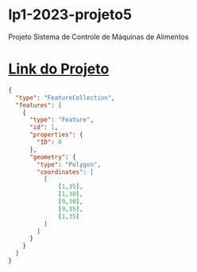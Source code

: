 # lp1-2023-projeto5
Projeto Sistema de Controle de Máquinas de Alimentos
# [Link do Projeto](https://docs.google.com/document/d/1HNgsj6d2ofMJocTMxAGiWbGbcBiL7pEV1Su-kRpeT3k/edit#heading=h.gjdgxs)
```geojson
{
  "type": "FeatureCollection",
  "features": [
    {
      "type": "Feature",
      "id": 1,
      "properties": {
        "ID": 0
      },
      "geometry": {
        "type": "Polygon",
        "coordinates": [
          [
              [1,35],
              [1,30],
              [9,30],
              [9,35],
              [1,35]
          ]
        ]
      }
    }
  ]
}
```
